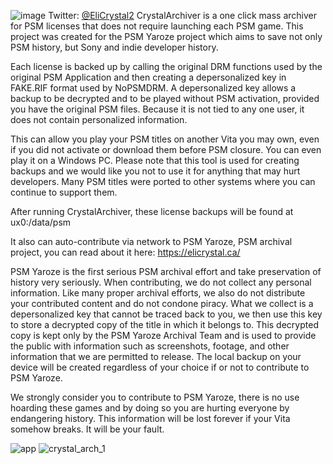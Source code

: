 ![image](https://user-images.githubusercontent.com/92234191/139364940-36bdf1ef-b2fb-4057-a7a2-2096c04cb312.png)
Twitter: [@EliCrystal2](https://twitter.com/EliCrystal2)
CrystalArchiver is a one click mass archiver for PSM licenses that does not require launching each PSM game. This project was created for the PSM Yaroze project which aims to save not only PSM history, but Sony and indie developer history. 

Each license is backed up by calling the original DRM functions used by the  original PSM Application and then creating a depersonalized key in FAKE.RIF format used by NoPSMDRM. A depersonalized key allows a backup to be decrypted and to be played without PSM activation, provided you have the original PSM files. Because it is not tied to any one user, it does not contain personalized information. 

This can allow you play your PSM titles on another Vita you may own, even if you did not activate or download them before PSM closure. You can even play it on a Windows PC. Please note that this tool is used for creating backups and we would like you not to use it for anything that may hurt developers. Many PSM titles were ported to other systems where you can continue to support them.

After running CrystalArchiver, these license backups will be found at ux0:/data/psm

It also can auto-contribute via network to PSM Yaroze, PSM archival project, you can read about it here:
https://elicrystal.ca/


PSM Yaroze is the first serious PSM archival effort and take preservation of history very seriously. When contributing, we do not collect any personal information. Like many proper archival efforts, we also do not distribute your contributed content and do not condone piracy. What we collect is a depersonalized key that cannot be traced back to you, we then use this key to store a decrypted copy of the title in which it belongs to. This decrypted copy is kept only by the PSM Yaroze Archival Team and is used to provide the public with information such as screenshots, footage, and other information that we are permitted to release. The local backup on your device will be created regardless of your choice if or not to contribute to PSM Yaroze. 

We strongly consider you to contribute to PSM Yaroze, there is no use hoarding these games and by doing so you are hurting everyone by endangering history. This information will be lost forever if your Vita somehow breaks. It will be your fault.

![app](https://user-images.githubusercontent.com/92234191/139364571-b2ed2fe9-d740-4c02-89af-a3fc207aea02.png)
![crystal_arch_1](https://user-images.githubusercontent.com/92234191/139365255-7dd49208-3475-427f-b46a-3497a3f3854d.jpg)


